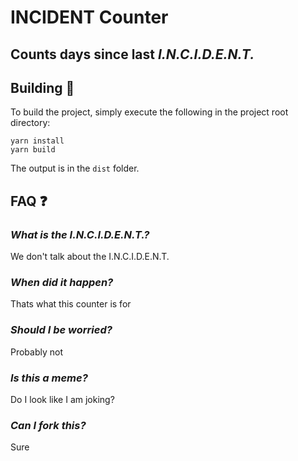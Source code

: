 # INCIDENT Counter
## Counts days since last *I.N.C.I.D.E.N.T.*

## Building 🔨
To build the project, simply execute the following in the project root directory:

```shell
yarn install
yarn build
```

The output is in the `dist` folder.

## FAQ ❓

### ***What is the I.N.C.I.D.E.N.T.?***
We don't talk about the I.N.C.I.D.E.N.T.

### ***When did it happen?***
Thats what this counter is for

### ***Should I be worried?***
Probably not

### ***Is this a meme?***
Do I look like I am joking?

### ***Can I fork this?***
Sure